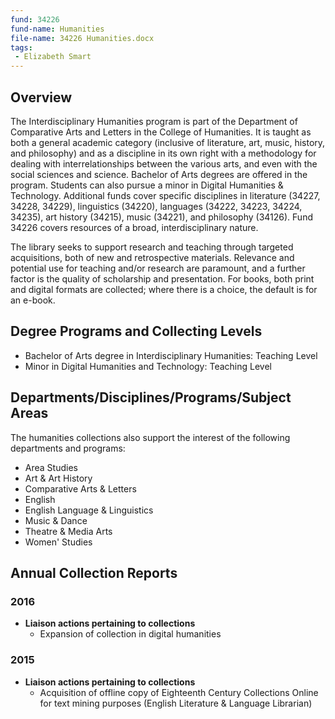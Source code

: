 ```yaml
---
fund: 34226
fund-name: Humanities
file-name: 34226 Humanities.docx
tags:
 - Elizabeth Smart
---
```


## Overview

The Interdisciplinary Humanities program is part of the Department of Comparative Arts and Letters in the College of Humanities. It is taught as both a general academic category (inclusive of literature, art, music, history, and philosophy) and as a discipline in its own right with a methodology for dealing with interrelationships between the various arts, and even with the social sciences and science. Bachelor of Arts degrees are offered in the program. Students can also pursue a minor in Digital Humanities & Technology. Additional funds cover specific disciplines in literature (34227, 34228, 34229), linguistics (34220), languages (34222, 34223, 34224, 34235), art history (34215), music (34221), and philosophy (34126). Fund 34226 covers resources of a broad, interdisciplinary nature.

The library seeks to support research and teaching through targeted acquisitions, both of new and retrospective materials. Relevance and potential use for teaching and/or research are paramount, and a further factor is the quality of scholarship and presentation. For books, both print and digital formats are collected; where there is a choice, the default is for an e-book.

## Degree Programs and Collecting Levels

- Bachelor of Arts degree in Interdisciplinary Humanities: Teaching Level
- Minor in Digital Humanities and Technology: Teaching Level

## Departments/<wbr>Disciplines/<wbr>Programs/<wbr>Subject Areas

The humanities collections also support the interest of the following departments and programs:

- Area Studies
- Art & Art History
- Comparative Arts & Letters
- English
- English Language & Linguistics
- Music & Dance
- Theatre & Media Arts
- Women' Studies

## Annual Collection Reports

### 2016

- **Liaison actions pertaining to collections**
    - Expansion of collection in digital humanities

### 2015

- **Liaison actions pertaining to collections**
    - Acquisition of offline copy of Eighteenth Century Collections Online for text mining purposes (English Literature & Language Librarian)
